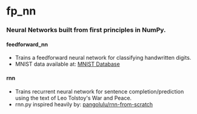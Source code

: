 # fp_nn
### Neural Networks built from first principles in NumPy.

#### feedforward_nn
* Trains a feedforward neural network for classifying handwritten digits.
* MNIST data available at: [MNIST Database](http://yann.lecun.com/exdb/mnist/)

#### rnn
* Trains recurrent neural network for sentence completion/prediction using the
text of Leo Tolstoy's War and Peace.
* rnn.py inspired heavily by: [pangolulu/rnn-from-scratch](https://github.com/pangolulu/rnn-from-scratch)
